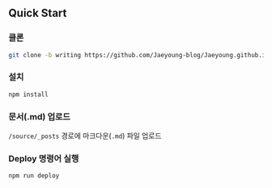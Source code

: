 ## Quick Start

### 클론

```bash
git clone -b writing https://github.com/Jaeyoung-blog/Jaeyoung.github.io
```

### 설치

```bash
npm install
```

### 문서(.md) 업로드

`/source/_posts` 경로에 마크다운(`.md`) 파일 업로드

### Deploy 명령어 실행

```bash
npm run deploy
```

